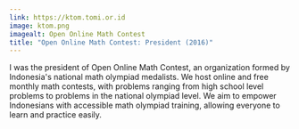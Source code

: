 ```yaml
---
link: https://ktom.tomi.or.id
image: ktom.png
imagealt: Open Online Math Contest
title: "Open Online Math Contest: President (2016)"
---
```

I was the president of Open Online Math Contest, an organization formed by Indonesia's national math olympiad medalists. We host online and free monthly math contests, with problems ranging from high school level problems to problems in the national olympiad level. We aim to empower Indonesians with accessible math olympiad training, allowing everyone to learn and practice easily.
